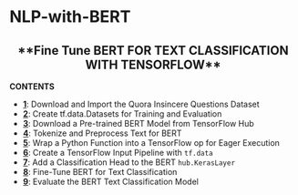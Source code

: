 # NLP-with-BERT
<h2 align=center> **Fine Tune BERT FOR TEXT CLASSIFICATION WITH TENSORFLOW**</h2>

**CONTENTS**
- **[1]()**: Download and Import the Quora Insincere Questions Dataset
- **[2]()**: Create tf.data.Datasets for Training and Evaluation
- **[3]()**: Download a Pre-trained BERT Model from TensorFlow Hub
- **[4]()**: Tokenize and Preprocess Text for BERT
- **[5]()**: Wrap a Python Function into a TensorFlow op for Eager Execution
- **[6]()**: Create a TensorFlow Input Pipeline with `tf.data`
- **[7]()**: Add a Classification Head to the BERT `hub.KerasLayer`
- **[8]()**: Fine-Tune BERT for Text Classification
- **[9]()**: Evaluate the BERT Text Classification Model
